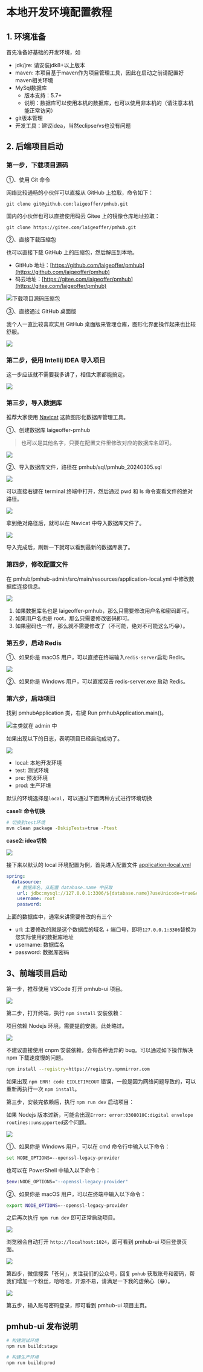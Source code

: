 # 本地开发环境配置教程

## 1. 环境准备

首先准备好基础的开发环境，如

- jdk/jre: 请安装jdk8+以上版本
- maven: 本项目基于maven作为项目管理工具，因此在启动之前请配置好maven相关环境
- MySql数据库
    - 版本支持：5.7+
    - 说明：数据库可以使用本机的数据库，也可以使用非本机的（请注意本机能正常访问）
- git版本管理
- 开发工具：建议idea，当然eclipse/vs也没有问题

## 2. 后端项目启动

### 第一步，下载项目源码

①、使用 Git 命令

网络比较通畅的小伙伴可以直接从 GitHub 上拉取，命令如下：

```
git clone git@github.com:laigeoffer/pmhub.git
```

国内的小伙伴也可以直接使用码云 Gitee 上的镜像仓库地址拉取：

```
git clone https://gitee.com/laigeoffer/pmhub.git
```

②、直接下载压缩包

也可以直接下载 GitHub 上的压缩包，然后解压到本地。

- GitHub 地址：[https://github.com/laigeoffer/pmhub](https://github.com/laigeoffer/pmhub)
- 码云地址：[https://gitee.com/laigeoffer/pmhub](https://gitee.com/laigeoffer/pmhub)

![下载项目源码压缩包](https://cdn.tobebetterjavaer.com/images/20240324/76023993f091417a800ec7da19989e88.png)

③、直接通过 GitHub 桌面版

我个人一直比较喜欢实用 GitHub 桌面版来管理仓库，图形化界面操作起来也比较舒服。

![](https://cdn.tobebetterjavaer.com/images/20240324/27136b6558d84edb861461ca5452021d.png)

### 第二步，使用 Intellij IDEA 导入项目

这一步应该就不需要我多讲了，相信大家都能搞定。

![](https://cdn.tobebetterjavaer.com/images/20240324/62ee1affa2fd46ed89eaaa2d6931198b.png)

### 第三步，导入数据库

推荐大家使用 [Navicat](https://javabetter.cn/nice-article/itmind/navicatmacyjpx.html) 这款图形化数据库管理工具。

①、创建数据库 laigeoffer-pmhub

>也可以是其他名字，只要在配置文件里修改对应的数据库名即可。

![](https://cdn.tobebetterjavaer.com/images/20240324/83b5e36a95e04e3d951641215ff16dcf.png)


②、导入数据库文件，路径在 pmhub/sql/pmhub_20240305.sql

![](https://cdn.tobebetterjavaer.com/images/20240324/327783d299814ff8837ab5c3c64b3ff5.png)

可以直接右键在 terminal 终端中打开，然后通过 pwd 和 ls 命令查看文件的绝对路径。

![](https://cdn.tobebetterjavaer.com/images/20240324/24f0cbafe1fb4995827015c294196eb2.png)

拿到绝对路径后，就可以在 Navicat 中导入数据库文件了。

![](https://cdn.tobebetterjavaer.com/images/20240324/aa4cb8f705aa4f46a7d4835c9d26a596.png)

导入完成后，刷新一下就可以看到最新的数据库表了。

### 第四步，修改配置文件

在 pmhub/pmhub-admin/src/main/resources/application-local.yml 中修改数据库连接信息。

![](https://cdn.tobebetterjavaer.com/images/20240324/6a39a64bee524e5daf4edb388eebf14f.png)

1. 如果数据库名也是 laigeoffer-pmhub，那么只需要修改用户名和密码即可。
2. 如果用户名也是 root，那么只需要修改密码即可。
3. 如果密码也一样，那么就不需要修改了（不可能，绝对不可能这么巧😂）。

### 第五步，启动 Redis

①、如果你是 macOS 用户，可以直接在终端输入`redis-server`启动 Redis。

![](https://cdn.tobebetterjavaer.com/images/README/1711692102829.png)

②、如果你是 Windows 用户，可以直接双击 redis-server.exe 启动 Redis。

### 第六步，启动项目

找到 pmhubApplication 类，右键 Run pmhubApplication.main()。

![主类就在 admin 中](https://cdn.tobebetterjavaer.com/images/20240324/7a2259e197014c33be4355025f87266a.png)

如果出现以下的日志，表明项目已经启动成功了。

![](https://cdn.tobebetterjavaer.com/images/20240324/42274fdded6d44cbb942ca951f36bf68.png)


- local: 本地开发环境
- test: 测试环境
- pre: 预发环境
- prod: 生产环境

默认的环境选择是`local`，可以通过下面两种方式进行环境切换

**case1: 命令切换**

```bash
# 切换到test环境
mvn clean package -DskipTests=true -Ptest
```

**case2: idea切换**

![](https://cdn.tobebetterjavaer.com/images/20240108/ddd4af8aaf34448fa20ddb11789a94f7.png)


接下来以默认的 local 环境配置为例，首先进入配置文件 [application-local.yml](../forum-web/src/main/resources-env/dev/application-dal.yml)

```yaml
spring:
  datasource:
    # 数据库名，从配置 database.name 中获取
    url: jdbc:mysql://127.0.0.1:3306/${database.name}?useUnicode=true&characterEncoding=UTF-8&useSSL=false&serverTimezone=Asia/Shanghai
    username: root
    password:
```

上面的数据库中，通常来讲需要修改的有三个

- url: 主要修改的就是这个数据库的域名 + 端口号，即将`127.0.0.1:3306`替换为您实际使用的数据库地址
- username: 数据库名
- password: 数据库密码

## 3、前端项目启动
第一步，推荐使用 VSCode 打开 pmhub-ui 项目。

![](https://cdn.tobebetterjavaer.com/stutymore/README-20240329133716.png)

第二步，打开终端，执行 `npm install` 安装依赖：

项目依赖 Nodejs 环境，需要提前安装。此处略过。

![](https://cdn.tobebetterjavaer.com/stutymore/README-20240324122950.png)

不建议直接使用 cnpm 安装依赖，会有各种诡异的 bug。可以通过如下操作解决 npm 下载速度慢的问题。

```bash
npm install --registry=https://registry.npmmirror.com
```

如果出现 `npm ERR! code EIDLETIMEOUT` 错误，一般是因为网络问题导致的，可以重新再执行一次 `npm install`。

第三步，安装完依赖后，执行 `npm run dev` 启动项目：

如果 Nodejs 版本过新，可能会出现`Error: error:0308010C:digital envelope routines::unsupported`这个问题。

![](https://cdn.tobebetterjavaer.com/stutymore/README-20240324123352.png)

①、如果你是 Windows 用户，可以在 cmd 命令行中输入以下命令：

```bash
set NODE_OPTIONS=--openssl-legacy-provider
```

也可以在 PowerShell 中输入以下命令：

```bash
$env:NODE_OPTIONS="--openssl-legacy-provider"
```

②、如果你是 macOS 用户，可以在终端中输入以下命令：

```bash
export NODE_OPTIONS=--openssl-legacy-provider
```

之后再次执行 `npm run dev` 即可正常启动项目。

![](https://cdn.tobebetterjavaer.com/stutymore/README-20240324123905.png)

浏览器会自动打开 `http://localhost:1024`，即可看到 pmhub-ui 项目登录页面。

![](https://cdn.tobebetterjavaer.com/stutymore/README-20240324124027.png)

第四步，微信搜索「苍何」，关注我们的公众号，回复 `pmhub` 获取账号和密码，帮我们增加一个粉丝，哈哈哈，开源不易，请满足一下我的虚荣心（😁）。

![](https://cdn.tobebetterjavaer.com/stutymore/README-20240329142637.png)

第五步，输入账号密码登录，即可看到 pmhub-ui 项目主页。

## pmhub-ui 发布说明

```bash
# 构建测试环境
npm run build:stage

# 构建生产环境
npm run build:prod
````

